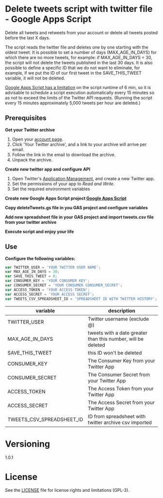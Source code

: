 # Delete tweets script with twitter file - Google Apps Script

Delete all tweets and retweets from your account or delete all tweets posted before the last X days. 

The script reads the twitter file and deletes one by one starting with the oldest tweet. It is possible to set a number of days (MAX_AGE_IN_DAYS) for which there are no more tweets, for example: if MAX_AGE_IN_DAYS = 30, the script will not delete the tweets published in the last 30 days. It is also possible to define a specific ID that we do not want to eliminate, for example, if we put the ID of our first tweet in the SAVE_THIS_TWEET variable, it will not be deleted.

[Google Apps Script has a limitation](https://developers.google.com/apps-script/guides/services/quotas) on the script runtime of 6 min, so it is advisable to schedule a script execution automatically every 15 minutes so as not to exceed the limits of the Twitter API requests. (Running the script every 15 minutes approximately 5,000 tweets per hour are deleted.)

## Prerequisites

**Get your Twitter archive**

1. Open your [account page](https://twitter.com/settings/account).
2. Click 'Your Twitter archive', and a link to your archive will arrive per email.
3. Follow the link in the email to download the archive.
4. Unpack the archive.

**Create new twitter app and configure API**

1. Open Twitter's [Application Management](https://apps.twitter.com/), and create a new Twitter app.
2. Set the permissions of your app to *Read and Write*.
3. Set the required environment variables

**Create new Google Apps Script project [Google Apps Script](https://script.google.com)**

**Copy deleteTweets.gs file in you GAS project and configure variables**

**Add new spreadsheet file in your GAS project and import tweets.csv file from your twitter archive**

**Execute script and enjoy your life**


## Use

**Configure the following variables:**

```javascript
var TWITTER_USER = 'YOUR TWITTER USER NAME';
var MAX_AGE_IN_DAYS = 30;
var SAVE_THIS_TWEET = 0;
var CONSUMER_KEY = 'YOUR CONSUMER KEY';
var CONSUMER_SECRET = 'YOUR CONSUMER CONSUMER_SECRET';
var ACCESS_TOKEN = 'YOUR ACCESS TOKEN';
var ACCESS_SECRET = 'YOUR ACCESS SECRET';
var TWEETS_CSV_SPREADSHEET_ID = 'SPREADSHEET ID WITH TWITTER HISTORY';
```

|variable|description|
|--------|--------------|
|TWITTER\_USER|Twitter username (exclude @)|
|MAX\_AGE\_IN\_DAYS|tweets with a date greater than this number, will be deleted |
|SAVE\_THIS\_TWEET|this ID won't be deleted |
|CONSUMER\_KEY|The Consumer Key from your Twitter App|
|CONSUMER\_SECRET|The Consumer Secret from your Twitter App|
|ACCESS\_TOKEN|The Access Token from your Twitter App|
|ACCESS\_SECRET|The Access Secret from your Twitter App|
|TWEETS\_CSV\_SPREADSHEET\_ID|ID from spreadsheet with twitter archive csv imported |


# Versioning

1.0.1

# License

See the [LICENSE](LICENSE.md) file for license rights and limitations (GPL-3).